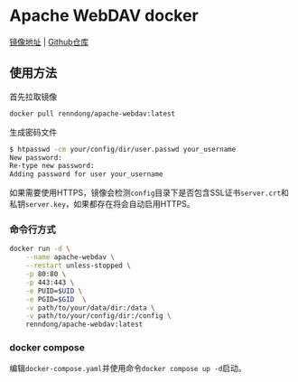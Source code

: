 
# Apache WebDAV docker

[镜像地址](https://hub.docker.com/repository/docker/renndong/apache-webdav/general) | [Github仓库](https://github.com/renndong/apache-webdav-docker)

## 使用方法

首先拉取镜像

```bash
docker pull renndong/apache-webdav:latest
```

生成密码文件

```bash
$ htpasswd -cm your/config/dir/user.passwd your_username
New password:
Re-type new password:
Adding password for user your_username
```

如果需要使用HTTPS，镜像会检测`config`目录下是否包含SSL证书`server.crt`和私钥`server.key`，如果都存在将会自动启用HTTPS。

### 命令行方式

```bash
docker run -d \
    --name apache-webdav \
    --restart unless-stopped \
    -p 80:80 \
    -p 443:443 \
    -e PUID=$UID \
    -e PGID=$GID  \
    -v path/to/your/data/dir:/data \
    -v path/to/your/config/dir:/config \
    renndong/apache-webdav:latest
```

### docker compose

编辑`docker-compose.yaml`并使用命令`docker compose up -d`启动。

